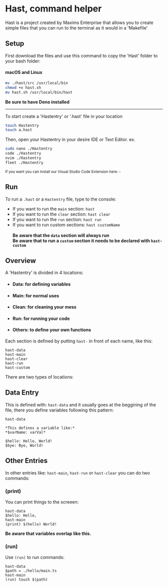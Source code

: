 # Hast, command helper
Hast is a project created by Maxims Enterprise that allows you to create simple files that you can run to the terminal as it would in a 'Makefile'

## Setup
First download the files and use this command to copy the 'Hast' folder to your bash folder:
#### macOS and Linux
```Bash
mv ./hast/src /usr/local/bin
chmod +x hast.sh
mv hast.sh /usr/local/bin/hast
```
<b> Be sure to have Deno installed </b>

----
To start create a 'Hastentry' or '.hast' file in your location
```Bash
touch Hastentry
touch a.hast
```
Then, open your Hastentry in your desire IDE or Text Editor.
ex.
```Bash
sudo nano ./Hastentry
code ./Hastentry
nvim ./Hastentry
fleet ./Hastentry
```
<sub>If you want you can install our Visual Studio Code Extension here: -</sub>

## Run
To run a `.hast` or a `Hastentry` file, type to the console: 
- If you want to run the `main` section: `hast`
- If you want to run the `clear` section: `hast clear`
- If you want to run the `run` section: `hast run`
- If you want to run custom sections: `hast customName`
<br><br><b> Be aware that the `data` section will always run </b><br>
<b> Be aware that to run a `custom` section it needs to be declared with `hast-custom`</b>

## Overview
A 'Hastentry' is divided in 4 locations:
- #### Data: for defining variables
- #### Main: for normal uses
- #### Clean: for cleaning your mess
- #### Run: for running your code
- #### Others: to define your own functions
Each section is defined by putting `hast-` in front of each name, like this:
```Hast
hast-data
hast-main
hast-clear
hast-run
hast-custom
```

There are two types of locations:
## Data Entry
This is defined with: `hast-data` and it usually goes at the beggining of the file, there you define variables following this pattern:
```Hast
hast-data

*This defines a variable like:*
*$varName: varVal*

$hello: Hello, World!
$bye: Bye, World!
```

## Other Entries
In other entries like: `hast-main`, `hast-run` or `hast-clear` you can do two commands:

### (print)
You can print things to the screeen:
```Hast
hast-data
$hello: Hello,
hast-main
(print) $(hello) World!
```
<b> Be aware that variables overlap like this.</b>

### (run)
Use `(run)` to run commands:
```Hast
hast-data
$path = ./hello/main.ts
hast-main
(run) touch $(path)
```